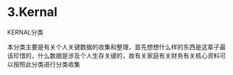 # 3.Kernal

KERNAL分类

本分类主要是有关个人关键数据的收集和整理，首先想想什么样的东西是这辈子最该珍惜的，什么数据是涉及个人生存关键的，故有关家庭有关财务有关核心资料可以按照此分类进行分类收集